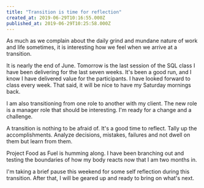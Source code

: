 ```yaml
---
title: "Transition is time for reflection"
created_at: 2019-06-29T10:16:55.000Z
published_at: 2019-06-29T10:25:58.000Z
---
```

As much as we complain about the daily grind and mundane nature of work and life sometimes, it is interesting how we feel when we arrive at a transition. 

It is nearly the end of June. Tomorrow is the last session of the SQL class I have been delivering for the last seven weeks. It's been a good run, and I know I have delivered value for the participants. I have looked forward to class every week. That said, it will be nice to have my Saturday mornings back.

I am also transitioning from one role to another with my client. The new role is a manager role that should be interesting. I'm ready for a change and a challenge.

A transition is nothing to be afraid of. It's a good time to reflect. Tally up the accomplishments. Analyze decisions, mistakes, failures and not dwell on them but learn from them. 

Project Food as Fuel is humming along. I have been branching out and testing the boundaries of how my body reacts now that I am two months in. 

I'm taking a brief pause this weekend for some self reflection during this transition. After that, I will be geared up and ready to bring on what's next.
